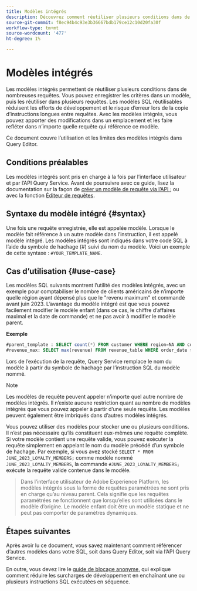 ```yaml
---
title: Modèles intégrés
description: Découvrez comment réutiliser plusieurs conditions dans de nombreuses requêtes avec des modèles intégrés.
source-git-commit: f8ec94b4c93e3b36667bdb179ce12c10d20fa30f
workflow-type: tm+mt
source-wordcount: '477'
ht-degree: 1%

---
```


# Modèles intégrés

Les modèles intégrés permettent de réutiliser plusieurs conditions dans de nombreuses requêtes. Vous pouvez enregistrer les critères dans un modèle, puis les réutiliser dans plusieurs requêtes. Les modèles SQL réutilisables réduisent les efforts de développement et le risque d’erreur lors de la copie d’instructions longues entre requêtes. Avec les modèles intégrés, vous pouvez apporter des modifications dans un emplacement et les faire refléter dans n’importe quelle requête qui référence ce modèle.

Ce document couvre l’utilisation et les limites des modèles intégrés dans Query Editor.

## Conditions préalables

Les modèles intégrés sont pris en charge à la fois par l’interface utilisateur et par l’API Query Service. Avant de poursuivre avec ce guide, lisez la documentation sur la façon de [créer un modèle de requête via l’API ;](../api/query-templates.md#create-a-query-template) ou avec la fonction [Éditeur de requêtes](../ui/user-guide.md#query-authoring).

## Syntaxe du modèle intégré {#syntax}

Une fois une requête enregistrée, elle est appelée modèle. Lorsque le modèle fait référence à un autre modèle dans l’instruction, il est appelé modèle intégré. Les modèles intégrés sont indiqués dans votre code SQL à l’aide du symbole de hachage (#) suivi du nom du modèle. Voici un exemple de cette syntaxe : `#YOUR_TEMPLATE_NAME`.

## Cas d’utilisation {#use-case}

Les modèles SQL suivants montrent l’utilité des modèles intégrés, avec un exemple pour comptabiliser le nombre de clients américains de n’importe quelle région ayant dépensé plus que le &quot;revenu maximum&quot; et commandé avant juin 2023. L’avantage du modèle intégré est que vous pouvez facilement modifier le modèle enfant (dans ce cas, le chiffre d’affaires maximal et la date de commande) et ne pas avoir à modifier le modèle parent.

**Exemple**

```sql
#parent_template : SELECT count(*) FROM customer WHERE region=NA AND country=US AND revenue > #revenue_max
#revenue_max: SELECT max(revenue) FROM revenue_table WHERE order_date > '01-06-2023'
```

Lors de l’exécution de la requête, Query Service remplace le nom du modèle à partir du symbole de hachage par l’instruction SQL du modèle nommé.

>[!NOTE]
>
>Les modèles de requête peuvent appeler n’importe quel autre nombre de modèles intégrés. Il n’existe aucune restriction quant au nombre de modèles intégrés que vous pouvez appeler à partir d’une seule requête. Les modèles peuvent également être imbriqués dans d’autres modèles intégrés.

Vous pouvez utiliser des modèles pour stocker une ou plusieurs conditions. Il n’est pas nécessaire qu’ils constituent eux-mêmes une requête complète. Si votre modèle contient une requête valide, vous pouvez exécuter la requête simplement en appelant le nom du modèle précédé d’un symbole de hachage. Par exemple, si vous avez stocké `SELECT * FROM JUNE_2023_LOYALTY_MEMBERS;` comme modèle nommé `JUNE_2023_LOYALTY_MEMBERS`, la commande  `#JUNE_2023_LOYALTY_MEMBERS;` exécute la requête valide contenue dans le modèle.

>
>
>Dans l’interface utilisateur de Adobe Experience Platform, les modèles intégrés sous la forme de requêtes paramétrées ne sont pris en charge qu’au niveau parent. Cela signifie que les requêtes paramétrées ne fonctionnent que lorsqu’elles sont utilisées dans le modèle d’origine. Le modèle enfant doit être un modèle statique et ne peut pas comporter de paramètres dynamiques.

## Étapes suivantes

Après avoir lu ce document, vous savez maintenant comment référencer d’autres modèles dans votre SQL, soit dans Query Editor, soit via l’API Query Service.

En outre, vous devez lire le [guide de blocage anonyme](./anonymous-block.md), qui explique comment réduire les surcharges de développement en enchaînant une ou plusieurs instructions SQL exécutées en séquence.
